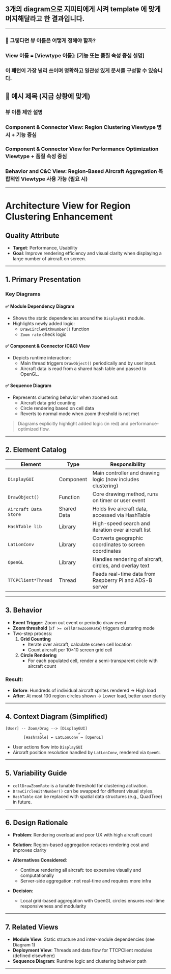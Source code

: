 ## 3개의 diagram으로 지피티에게 시켜 template 에 맞게 머지해달라고 한 결과입니다.
---
### 🧭 그렇다면 뷰 이름은 어떻게 정해야 할까?
### View 이름 = [Viewtype 이름]: [기능 또는 품질 속성 중심 설명]
### 이 패턴이 가장 널리 쓰이며 명확하고 일관성 있게 문서를 구성할 수 있습니다.

## 🔹 예시 제목 (지금 상황에 맞게)
### 뷰 이름 제안	설명
### Component & Connector View: Region Clustering	Viewtype 명시 + 기능 중심
### Component & Connector View for Performance Optimization	Viewtype + 품질 속성 중심
### Behavior and C&C View: Region-Based Aircraft Aggregation	복합적인 Viewtype 사용 가능 (필요 시)
---

# Architecture View for Region Clustering Enhancement

## Quality Attribute
- **Target**: Performance, Usability
- **Goal**: Improve rendering efficiency and visual clarity when displaying a large number of aircraft on screen.

---

## 1. Primary Presentation

### Key Diagrams

#### ✅ Module Dependency Diagram
- Shows the static dependencies around the `DisplayGUI` module.
- Highlights newly added logic:
  - `DrawCircleWithNumber()` function
  - `Zoom rate` check logic

#### ✅ Component & Connector (C&C) View
- Depicts runtime interaction:
  - Main thread triggers `DrawObject()` periodically and by user input.
  - Aircraft data is read from a shared hash table and passed to OpenGL.

#### ✅ Sequence Diagram
- Represents clustering behavior when zoomed out:
  - Aircraft data grid counting
  - Circle rendering based on cell data
  - Reverts to normal mode when zoom threshold is not met

> Diagrams explicitly highlight added logic (in red) and performance-optimized flow.

---

## 2. Element Catalog

| Element                | Type          | Responsibility                                                |
|------------------------|---------------|----------------------------------------------------------------|
| `DisplayGUI`           | Component     | Main controller and drawing logic (now includes clustering)    |
| `DrawObject()`         | Function      | Core drawing method, runs on timer or user event               |
| `Aircraft Data Store`  | Shared Data   | Holds live aircraft data, accessed via HashTable               |
| `HashTable lib`        | Library       | High-speed search and iteration over aircraft list             |
| `LatLonConv`           | Library       | Converts geographic coordinates to screen coordinates          |
| `OpenGL`               | Library       | Handles rendering of aircraft, circles, and overlay text       |
| `TTCPClient*Thread`    | Thread        | Feeds real-time data from Raspberry Pi and ADS-B server        |

---

## 3. Behavior

- **Event Trigger**: Zoom out event or periodic draw event
- **Zoom threshold** (`xf >= cellDrawZoomRate`) triggers clustering mode
- Two-step process:
  1. **Grid Counting**  
     - Iterate over aircraft, calculate screen cell location
     - Count aircraft per 10×10 screen grid cell
  2. **Circle Rendering**  
     - For each populated cell, render a semi-transparent circle with aircraft count

### Result:
- **Before**: Hundreds of individual aircraft sprites rendered → High load
- **After**: At most 100 region circles shown → Lower load, better user clarity

---

## 4. Context Diagram (Simplified)

```plaintext
[User] -- Zoom/Drag --> [DisplayGUI]
               ↘︎                ↙︎
        [HashTable] ← LatLonConv → [OpenGL]
````

* User actions flow into `DisplayGUI`
* Aircraft position resolution handled by `LatLonConv`, rendered via `OpenGL`

---

## 5. Variability Guide

* `cellDrawZoomRate` is a tunable threshold for clustering activation.
* `DrawCircleWithNumber()` can be swapped for different visual styles.
* `HashTable` can be replaced with spatial data structures (e.g., QuadTree) in future.

---

## 6. Design Rationale

* **Problem**: Rendering overload and poor UX with high aircraft count
* **Solution**: Region-based aggregation reduces rendering cost and improves clarity
* **Alternatives Considered**:

  * Continue rendering all aircraft: too expensive visually and computationally
  * Server-side aggregation: not real-time and requires more infra
* **Decision**:

  * Local grid-based aggregation with OpenGL circles ensures real-time responsiveness and modularity

---

## 7. Related Views

* **Module View**: Static structure and inter-module dependencies (see Diagram 1)
* **Deployment View**: Threads and data flow for TTCPClient modules (defined elsewhere)
* **Sequence Diagram**: Runtime logic and clustering behavior path

---

